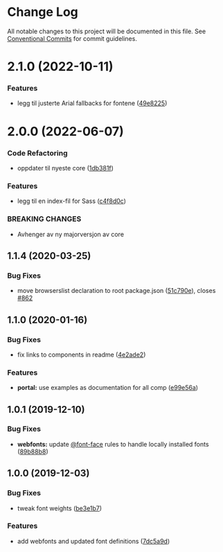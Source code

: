 # Change Log

All notable changes to this project will be documented in this file.
See [Conventional Commits](https://conventionalcommits.org) for commit guidelines.

# 2.1.0 (2022-10-11)

### Features

-   legg til justerte Arial fallbacks for fontene ([49e8225](https://github.com/fremtind/jokul/commit/49e82259e216dd0ab3f495e5c47efc1caa404490))

# 2.0.0 (2022-06-07)

### Code Refactoring

-   oppdater til nyeste core ([1db381f](https://github.com/fremtind/jokul/commit/1db381fdc0d3f1c35818d2feec49977331cd2fad))

### Features

-   legg til en index-fil for Sass ([c4f8d0c](https://github.com/fremtind/jokul/commit/c4f8d0cd31bcab0706a49be1bdf0214fbbbbf646))

### BREAKING CHANGES

-   Avhenger av ny majorversjon av core

## 1.1.4 (2020-03-25)

### Bug Fixes

-   move browserslist declaration to root package.json ([51c790e](https://github.com/fremtind/jokul/commit/51c790ea79ca3d667871380c6bfbe85a5738920b)), closes [#862](https://github.com/fremtind/jokul/issues/862)

## 1.1.0 (2020-01-16)

### Bug Fixes

-   fix links to components in readme ([4e2ade2](https://github.com/fremtind/jokul/commit/4e2ade2f71d4fa1bd80e4e3d823691589207b641))

### Features

-   **portal:** use examples as documentation for all comp ([e99e56a](https://github.com/fremtind/jokul/commit/e99e56ab2f5bf13cd0e72bf010e6472a08ffabe9))

## 1.0.1 (2019-12-10)

### Bug Fixes

-   **webfonts:** update [@font-face](https://github.com/font-face) rules to handle locally installed fonts ([89b88b8](https://github.com/fremtind/jokul/commit/89b88b8f901016ba4699750ef5402e94c3fc7bd5))

## 1.0.0 (2019-12-03)

### Bug Fixes

-   tweak font weights ([be3e1b7](https://github.com/fremtind/jokul/commit/be3e1b7a8f9b6e15b8c77de85adaba58cd0b4800))

### Features

-   add webfonts and updated font definitions ([7dc5a9d](https://github.com/fremtind/jokul/commit/7dc5a9d82bad3885a56516434b2ecab41cca19ac))
